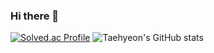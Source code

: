 ### Hi there 👋

<!--
**whxogus215/whxogus215** is a ✨ _special_ ✨ repository because its `README.md` (this file) appears on your GitHub profile.

Here are some ideas to get you started:

- 🔭 I’m currently working on ...
- 🌱 I’m currently learning ...
- 👯 I’m looking to collaborate on ...
- 🤔 I’m looking for help with ...
- 💬 Ask me about ...
- 📫 How to reach me: ...
- 😄 Pronouns: ...
- ⚡ Fun fact: ...
-->

[![Solved.ac Profile](http://mazassumnida.wtf/api/v2/generate_badge?boj=whxogus215)](https://solved.ac/whxogus215)
![Taehyeon's GitHub stats](https://github-readme-stats.vercel.app/api?username=whxogus215&show_icons=true&theme=nightowl)

